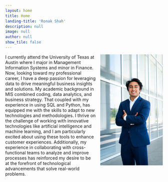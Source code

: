 ```yaml
---
layout: home
title: Home
landing-title: 'Ronak Shah'
description: null
image: null
author: null
show_tile: false
---
```


<html lang="en">
<head>
    <meta charset="UTF-8">
    <meta name="viewport" content="width=device-width, initial-scale=1.0">
    <style>
        .image-container {
            float: right;
            margin: 0 0 1em 1em; /* Adjust the margin as needed */
            max-width: 200px; /* Set the max width of the image container */
        }
        .image-container img {
            width: 100%; /* Make the image fill the container */
            height: 25%; /* Maintain aspect ratio */
        }
    </style>
</head>
<body>
    <p>
        <span class="image-container">
            <img src="assets/images/RonakHeadShot.jpg" alt="" />
        </span>
        I currently attend the University of Texas at Austin where I major in Management Information Systems and minor in Finance. Now, looking toward my professional career, I have a deep passion for leveraging data to drive meaningful business insights and solutions. My academic background in MIS combined coding, data analytics, and business strategy. That coupled with my experience in using SQL and Python, has equipped me with the skills to adapt to new technologies and methodologies. I thrive on the challenge of working with innovative technologies like artificial intelligence and machine learning, and I am particularly excited about using these tools to enhance customer experiences. Additionally, my experience in collaborating with cross-functional teams to analyze and improve processes has reinforced my desire to be at the forefront of technological advancements that solve real-world problems.
    </p>
</body>
</html>

